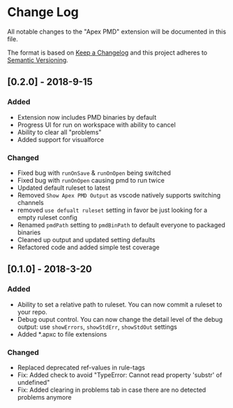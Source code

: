 # Change Log
All notable changes to the "Apex PMD" extension will be documented in this file.

The format is based on [Keep a Changelog](http://keepachangelog.com/en/1.0.0/)
and this project adheres to [Semantic Versioning](http://semver.org/spec/v2.0.0.html).

## [0.2.0] - 2018-9-15
### Added

- Extension now includes PMD binaries by default
- Progress UI for run on workspace with ability to cancel
- Ability to clear all "problems"
- Added support for visualforce

### Changed
- Fixed bug with `runOnSave` & `runOnOpen` being switched
- Fixed bug with `runOnOpen` causing pmd to run twice
- Updated default ruleset to latest
- Removed `Show Apex PMD Output` as vscode natively supports switching channels
- removed `use defualt ruleset` setting in favor be just looking for a empty ruleset config
- Renamed `pmdPath` setting to `pmdBinPath` to default everyone to packaged binaries
- Cleaned up output and updated setting defaults
- Refactored code and added simple test coverage

## [0.1.0] - 2018-3-20
### Added
- Ability to set a relative path to ruleset. You can now commit a ruleset to your repo.
- Debug ouput control. You can now change the detail level of the debug output: use `showErrors`, `showStdErr`, `showStdOut` settings
- Added *.apxc to file extensions

### Changed
- Replaced deprecated ref-values in rule-tags
- Fix: Added check to avoid "TypeError: Cannot read property 'substr' of undefined"
- Fix: Added clearing in problems tab in case there are no detected problems anymore